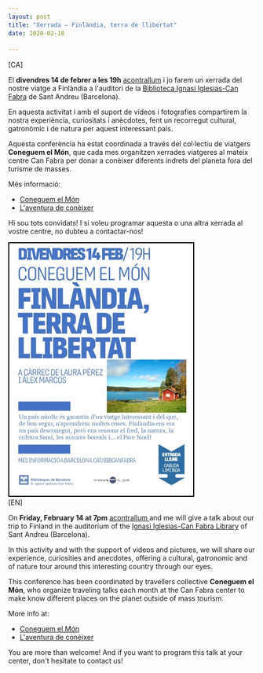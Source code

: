 ```yaml
---
layout: post
title: "Xerrada – Finlàndia, terra de llibertat"
date: 2020-02-10

---
```


[CA]

El **divendres 14 de febrer a les 19h** <a href="https://acontrallum.github.io/" target="_blank">acontrallum</a> i jo farem un xerrada del nostre viatge a Finlàndia a l'auditori de la <a href="https://bibliotecavirtual.diba.cat/barcelona-sant-andreu-biblioteca-ignasi-iglesias-can-fabra" target="_blank">Biblioteca Ignasi Iglesias-Can Fabra</a> de Sant Andreu (Barcelona).

En aquesta activitat i amb el suport de vídeos i fotografies compartirem la nostra experiència, curiositats i anècdotes, fent un recorregut cultural, gatronòmic i de natura per aquest interessant país.

Aquesta conferència ha estat coordinada a través del col·lectiu de viatgers **Coneguem el Món**, que cada mes organitzen xerrades viatgeres al mateix centre Can Fabra per donar a conèixer diferents indrets del planeta fora del turisme de masses.

Més informació: 
<ul>
<li><a href="http://www.coneguemelmon.org/" target="_blank">Coneguem el Món</a></li>
<li><a href="https://guia.barcelona.cat/ca/detall/l-aventura-de-coneixer-tinteressa-coneguem-el-mon-finlandia-terra-de-llibertat_99400646970.html" target="_blank">L'aventura de conèixer</a></li>
</ul>

Hi sou tots convidats!
I si voleu programar aquesta o una altra xerrada al vostre centre, no dubteu a contactar-nos!

<img src="/images/xerrada_finland_canfabra.jpeg" alt="Xerrada Finlàndia, Coneguem el Món" style="border: 2px black solid"/>

<br/>
[EN]

On **Friday, February 14 at 7pm** <a href="https://acontrallum.github.io/" target="_blank"> acontrallum </a> and me will give a talk about our trip to Finland in the auditorium of the <a href="https://bibliotecavirtual.diba.cat/barcelona-sant-andreu-biblioteca-ignasi-iglesias-can-fabra" target="_blank">Ignasi Iglesias-Can Fabra Library</a> of Sant Andreu (Barcelona).

In this activity and with the support of videos and pictures, we will share our experience, curiosities and anecdotes, offering a cultural, gatronomic and of nature tour around this interesting country through our eyes.

This conference has been coordinated by travellers collective **Coneguem el Món**, who organize traveling talks each month at the Can Fabra center to make know different places on the planet outside of mass tourism.

More info at:
<ul>
<li><a href="http://www.coneguemelmon.org/" target="_blank">Coneguem el Món</a></li>
<li><a href="https://guia.barcelona.cat/ca/detall/l-aventura-de-coneixer-tinteressa-coneguem-el-mon-finlandia-terra-de-llibertat_99400646970.html" target="_blank">L'aventura de conèixer</a></li>
</ul>

You are more than welcome! And if you want to program this talk at your center, don't hesitate to contact us!
